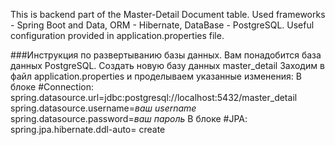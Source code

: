 This is backend part of the Master-Detail Document table. Used frameworks - Spring Boot and Data, ORM - Hibernate, DataBase - PostgreSQL.
Useful configuration provided in application.properties file.

###Инструкция по развертыванию базы данных.
Вам понадобится база данных PostgreSQL.
Создать новую базу данных master_detail
Заходим в файл application.properties и проделываем указанные изменения: 
В блоке #Connection:
spring.datasource.url=jdbc:postgresql://localhost:5432/master_detail
spring.datasource.username=*ваш username*
spring.datasource.password=*ваш пароль*
В блоке #JPA:
spring.jpa.hibernate.ddl-auto= create
